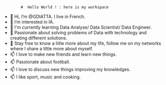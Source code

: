             #  Hello World ! : here is my workspace
            
- 👋 Hi, I’m @GDIATTA. I live in French.
- 👀 I’m interested in IA.
- 🌱 I'm currently learning Data Analyse/ Data Scientist/ Data Engineer.
- 🌱 Passionate about solving problems of Data with technology and creating different solutions.
- 💞️ Stay free to know a liitle more about my life, follow me on
           my networks where I share a little more about myself.
- 📫  I love to make new friends and learn new things.
- 📫  Passionate about football.
- 📫  I love to discuss new things improving my knowledges.
- 📫  I like sport, music and cooking.

<!---
GDIATTA/GDIATTA is a ✨ special ✨ repository because its `README.md` (this file) appears on your GitHub profile.
You can click the Preview link to take a look at your changes.
--->
